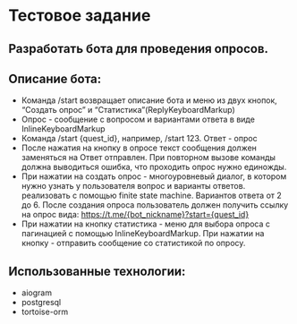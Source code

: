 # Тестовое задание
## Разработать бота для проведения опросов.
## Описание бота:

* Команда /start возвращает описание бота и меню из двух кнопок, “Создать опрос” и “Статистика”(ReplyKeyboardMarkup)
* Опрос - сообщение с вопросом и вариантами ответа в виде InlineKeyboardMarkup
* Команда /start {quest_id}, например, /start 123. Ответ - опрос
* После нажатия на кнопку в опросе текст сообщения должен заменяться на Ответ отправлен. При повторном вызове команды должна выводиться ошибка, что проходить опрос нужно единожды.
* При нажатии на создать опрос - многоуровневый диалог, в котором нужно узнать у пользователя вопрос и варианты ответов. реализовать с помощью finite state machine.
Вариантов ответа от 2 до 6. После создания опроса пользователь должен получить ссылку на опрос вида: https://t.me/{bot_nickname}?start={quest_id}
* При нажатии на кнопку статистика - меню для выбора опроса с пагинацией с помощью InlineKeyboardMarkup. При нажатии на кнопку - отправить сообщение со статистикой по опросу.

## Использованные технологии:
* aiogram
* postgresql
* tortoise-orm
